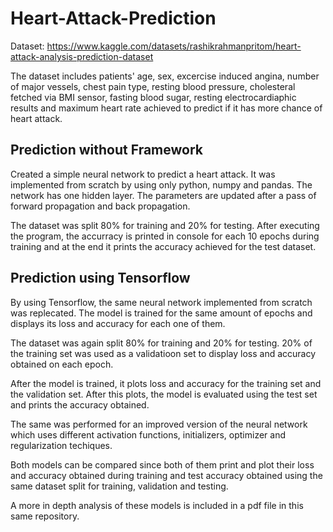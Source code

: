 # Heart-Attack-Prediction
Dataset: https://www.kaggle.com/datasets/rashikrahmanpritom/heart-attack-analysis-prediction-dataset

The dataset includes patients' age, sex, excercise induced angina, number of major vessels, chest pain type, resting blood pressure, cholesteral fetched via BMI sensor, fasting blood sugar, resting electrocardiaphic results and maximum heart rate achieved to predict if it has more chance of heart attack.

## Prediction without Framework
Created a simple neural network to predict a heart attack. It was implemented from scratch by using only python, numpy and pandas.
The network has one hidden layer. The parameters are updated after a pass of forward propagation and back propagation.

The dataset was split 80% for training and 20% for testing.
After executing the program, the accurracy is printed in console for each 10 epochs during training and at the end it prints the accuracy achieved for the test dataset.


## Prediction using Tensorflow
By using Tensorflow, the same neural network implemented from scratch was replecated. The model is trained for the same amount of epochs and displays its loss and accuracy for each one of them.

The dataset was again split 80% for training and 20% for testing. 20% of the training set was used as a validatioon set to display loss and accuracy obtained on each epoch.

After the model is trained, it plots loss and accuracy for the training set and the validation set. After this plots, the model is evaluated using the test set and prints the accuracy obtained.

The same was performed for an improved version of the neural network which uses different activation functions, initializers, optimizer and regularization techiques.

Both models can be compared since both of them print and plot their loss and accuracy obtained during training and test accuracy obtained using the same dataset split for training, validation and testing.

A more in depth analysis of these models is included in a pdf file in this same repository.
